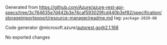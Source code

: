 Generated from https://github.com/Azure/azure-rest-api-specs/tree/3c764635e7d442b3e74caf593029fcd440b3ef82/specification/storageimportexport/resource-manager/readme.md tag: `package-2020-08`

Code generator @microsoft.azure/autorest.go@2.1.168

No exported changes